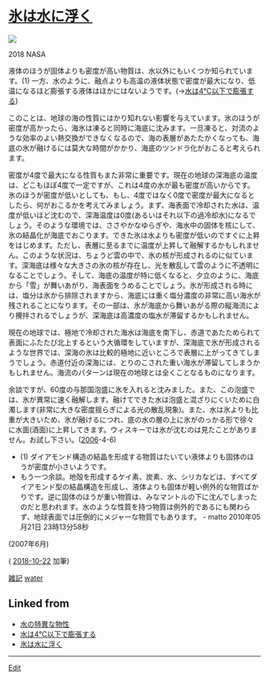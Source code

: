 # [氷は水に浮く](氷は水に浮く.md)

![](https://farm2.staticflickr.com/1928/43707491400_2fc0ae7a5f_z_d.jpg) 


2018 NASA



液体のほうが固体よりも密度が高い物質は、水以外にもいくつか知られています。(1) 一方、水のように、融点よりも高温の液体状態で密度が最大になり、低温になるほど膨張する液体はほかにはないようです。(→[水は4℃以下で膨張する](水は4℃以下で膨張する.md))

このことは、地球の海の性質にはかり知れない影響を与えています。氷のほうが密度が高かったら、海氷は凍ると同時に海底に沈みます。一旦凍ると、対流のような効率のよい熱交換ができなくなるので、海の表層があたたかくなっても、海底の氷が融けるには莫大な時間がかかり、海底のツンドラ化がおこると考えられます。

密度が4度で最大になる性質もまた非常に重要です。現在の地球の深海底の温度は、どこもほぼ4度で一定ですが、これは4度の水が最も密度が高いからです。氷のほうが密度が低いとしても、もし、4度ではなく0度で密度が最大になるとしたら、何がおこるかを考えてみましょう。まず、海表面で冷却された水は、温度が低いほど沈むので、深海温度は0度(あるいはそれ以下の過冷却水)になるでしょう。そのような環境では、ささやかなゆらぎや、海水中の固体を核にして、氷の結晶化が海底でおこります。できた氷は水よりも密度が低いのですぐに上昇をはじめます。ただし、表層に至るまでに温度が上昇して融解するかもしれません。このような状況は、ちょうど雲の中で、氷の核が形成されるのに似ています。深海底は様々な大きさの氷の核が存在し、光を散乱して雲のように不透明になることでしょう。そして、海底の温度が特に低くなると、夕立のように、海底から「雪」が舞いあがり、海表面をうめることでしょう。氷が形成される時には、塩分は氷から排除されますから、海底には重く塩分濃度の非常に高い海水が残されることになります。その一部は、氷が海底から舞いあがる際の縦海流により攪拌されるでしょうが、深海底は高濃度の塩水が滞留するかもしれません。

現在の地球では、極地で冷却された海水は海底を南下し、赤道であたためられて表面にふたたび北上するという大循環をしていますが、深海底で氷が形成されるような世界では、深海の氷は比較的極地に近いところで表層に上がってきてしまうでしょう。赤道付近の深海には、とりのこされた重い海水が滞留してしまうかもしれません。海流のパターンは現在の地球とは全くことなるものになります。

余談ですが、60度の与那国泡盛に氷を入れると沈みました。また、この泡盛では、氷が異常に速く融解します。融けてできた水は泡盛と混ざりにくいために白濁します(非常に大きな密度揺らぎによる光の散乱現象)。また、水は氷よりも比重が大きいため、氷が融けるにつれ、底の水の層の上に氷がのっかる形で徐々に水面(酒面)に上昇してきます。ウィスキーでは氷が沈むのは見たことがありません。お試し下さい。([2006](2006.md)-4-6)


* (1) ダイアモンド構造の結晶を形成する物質はたいてい液体よりも固体のほうが密度が小さいようです。
* もう一つ余談。地殻を形成するケイ素、炭素、水、シリカなどは、すべてダイアモンド型の結晶構造を形成し、液体よりも固体が軽い例外的な物質ばかりです。逆に固体のほうが重い物質は、みなマントルの下に沈んでしまったのだと思われます。水のような性質を持つ物質は例外的であるにも関わらず、地球表面では圧倒的にメジャーな物質でもあります。 - matto 2010年05月21日 23時13分58秒



(2007年6月)

( [2018-10-22](2018-10-22.md) 加筆)

[雑記](雑記.md) [water](water.md) 




## Linked from

* [水の特異な物性](水の特異な物性.md)
* [水は4℃以下で膨張する](水は4℃以下で膨張する.md)
* [氷は水に浮く](氷は水に浮く.md)


----
[Edit](https://github.com/vitroid/vitroid.github.io/edit/master/MD/氷は水に浮く.md)
